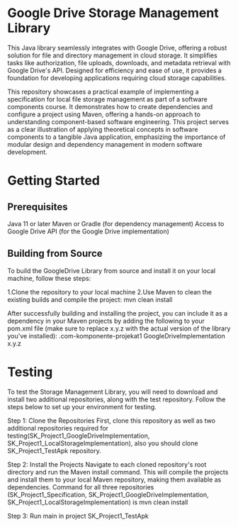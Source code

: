 # Google Drive Storage Management Library

This Java library seamlessly integrates with Google Drive, offering a robust solution for file and directory management in cloud storage. It simplifies tasks like authorization, file uploads, downloads, and metadata retrieval with Google Drive's API. Designed for efficiency and ease of use, it provides a foundation for developing applications requiring cloud storage capabilities.

This repository showcases a practical example of implementing a specification for local file storage management as part of a software components course. It demonstrates how to create dependencies and configure a project using Maven, offering a hands-on approach to understanding component-based software engineering. This project serves as a clear illustration of applying theoretical concepts in software components to a tangible Java application, emphasizing the importance of modular design and dependency management in modern software development.


# Getting Started

## Prerequisites
Java 11 or later
Maven or Gradle (for dependency management)
Access to Google Drive API (for the Google Drive implementation)


## Building from Source
To build the GoogleDrive Library from source and install it on your local machine, follow these steps:

1.Clone the repository to your local machine
2.Use Maven to clean the existing builds and compile the project: mvn clean install



After successfully building and installing the project, you can include it as a dependency in your Maven projects by adding the following to your pom.xml file (make sure to replace x.y.z with the actual version of the library you've installed):
<dependency>
    <groupId>.com-komponente-projekat1</groupId>
    <artifactId>GoogleDriveImplementation</artifactId>
    <version>x.y.z</version>
</dependency>





# Testing
To test the Storage Management Library, you will need to download and install two additional repositories, along with the test repository. Follow the steps below to set up your environment for testing.

Step 1: Clone the Repositories
First, clone this repository as well as two additional repositories required for testing(SK_Project1_GoogleDriveImplementation, SK_Project1_LocalStorageImplementation), also you should clone SK_Project1_TestApk repository. 

Step 2: Install the Projects
Navigate to each cloned repository's root directory and run the Maven install command. This will compile the projects and install them to your local Maven repository, making them available as dependencies.
Command for all three repositories (SK_Project1_Specification, SK_Project1_GoogleDriveImplementation, SK_Project1_LocalStorageImplementation) is mvn clean install

Step 3: Run main in project SK_Project1_TestApk

